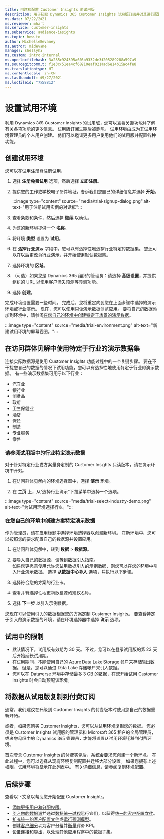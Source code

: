 ```yaml
---
title: 创建和配置 Customer Insights 的试用版
description: 用于获取 Dynamics 365 Customer Insights 试用版订阅并对其进行配置的步骤。
ms.date: 07/22/2021
ms.reviewer: mhart
ms.service: customer-insights
ms.subservice: audience-insights
ms.topic: how-to
author: MichelleDevaney
ms.author: midevane
manager: shellyha
ms.custom: intro-internal
ms.openlocfilehash: 3a235e924395a606b9332de3d205289288a597a9
ms.sourcegitcommit: f1e3cc51ea4cf68210eaf0210ad6e14b15ac4fe8
ms.translationtype: HT
ms.contentlocale: zh-CN
ms.lasthandoff: 09/27/2021
ms.locfileid: "7558812"
---
```

# <a name="set-up-a-trial-environment"></a>设置试用环境 

利用 Dynamics 365 Customer Insights 的试用版，您可以查看关键功能并了解有关各项功能的更多信息。 试用版订阅过期后被删除。 试用环境由成为其试用环境管理员的个人用户创建。 他们可以邀请更多用户使用他们的试用版并配置各种功能。

## <a name="create-a-trial-environment"></a>创建试用环境

您可以在[试用注册页](https://dynamics.microsoft.com/get-started/free-trial/?appname=customerinsights)注册试用。 

1. 选择 **注册免费试用** 选项，然后选择 **立即注册**。

1. 提供您的工作或学校电子邮件地址，告诉我们您自己的详细信息并选择 **开始**。

   :::image type="content" source="media/trial-signup-dialog.png" alt-text="用于注册试用实例的对话框":::

1. 查看条款和条件，然后选择 **继续** 以确认。

1. 为您的新环境提供一个 **名称**。 

1. 将环境 **类型** 设置为 **试用**。

1. 在 **选择行业演示** 字段中，您可以有选择性地选择行业特定的数据集。 您还可以在以后[更改为行业演示](#use-industry-specific-demo-data-sets-in-audience-insights)，并开始使用默认数据集。

1. 选择环境的 **区域**。

1. （可选）如果您是 Dynamics 365 组织的管理员：请选择 **高级设置**，并提供组织的 URL 以使用客户流失预测等预测功能。 

1. 选择 **创建**。 

完成环境设置需要一些时间。 完成后，您将重定向到您在上面步骤中选择的演示环境或行业演示。 现在，您可以使用只读演示数据浏览应用。 要将自己的数据添加到环境中，请参阅[在您自己的环境中创建特定于场景的演示数据](#create-scenario-specific-demo-data-in-your-own-environment)。

:::image type="content" source="media/trial-environment.png" alt-text="新建试用环境的屏幕截图。":::

## <a name="use-industry-specific-demo-data-sets-in-audience-insights"></a>在访问群体见解中使用特定于行业的演示数据集

连接实际数据源是使用 Customer Insights 功能过程中的一个关键步骤。 要在不干扰您自己的数据的情况下试用功能，您可以有选择性地使用特定于行业的演示数据。 有一些演示数据集可用于以下行业： 

-   汽车业
-   银行业
-   消费品
-   政府
-   卫生保健业
-   酒店
-   保险
-   制造
-   专业服务
-   零售

### <a name="see-industry-specific-demo-data-in-trials"></a>请参阅试用版中的行业特定演示数据

对于针对特定行业或方案量身定制的 Customer Insights 只读版本，请在演示环境中开始。 
 
1.  在访问群体见解内的环境选择器中，选择 **演示** 环境。

2.  在 **主页** 上，从“选择行业演示”下拉菜单中选择一个选项。

:::image type="content" source="media/trial-select-industry-demo.png" alt-text="为试用环境选择行业。":::

### <a name="create-scenario-specific-demo-data-in-your-own-environment"></a>在您自己的环境中创建方案特定演示数据

作为管理员，请在应用标题中选择环境选择器以创建新环境。 在新环境中，您可以按照您的要求配置自己的数据源并设置应用。 

1.  在访问群体见解中，转到 **数据** > **数据源**。

2.  要导入自己的数据源，请转到[数据引入指南](data-sources.md)。     
   如果您更愿意使用允许您试用数据引入的示例数据，则您可以在您的环境中引入行业演示数据。 选择 **从数据中心导入** 选项，并执行以下步骤。

3.  选择符合您的方案的行业卡。 

4.  查看并有选择性地更新数据源的建议名称。 

5.  选择 **下一步** 以引入示例数据。 

您现在可以使用引入的数据根据您的方案定制 Customer Insights。 要查看特定于引入的演示数据的环境，请在环境选择器中选择 **<Industry> 演示** 选项。

## <a name="limitations-in-trials"></a>试用中的限制

- 默认情况下，试用版有效期为 30 天。 不过，您可以在登录试用版的第 23 天后开始延长试用期。
- 在试用期间，不能使用自己的 Azure Data Lake Storage 帐户来存储输出数据。 但是，您可以通过 Data Lake 存储帐户来引入数据。
- 您可以在 Dataverse 环境中存储最多 3 GB 的数据，在您开始试用 Customer Insights 时会自动预配该环境。

## <a name="copy-data-from-a-trial-to-a-paid-subscription"></a>将数据从试用版复制到付费订阅

通常，我们建议在升级到 Customer Insights 的付费版本时使用您自己的数据重新开始。 

或者，如果您购买 Customer Insights，您可以从试用环境复制您的数据。 您必须是 Customer Insights 试用版的管理员和 Microsoft 365 租户的全局管理员，或者您组织中的 Dynamics 365 管理员，才能将设置从试用环境迁移到付费环境。 

首次登录 Customer Insights 的付费实例后，系统会要求您创建一个新环境。 在此过程中，您可以选择从现有环境复制配置并迁移大部分设置。 如果您拥有上述权限，试用环境将显示在此列表中。 有关详细信息，请参阅[复制环境配置](manage-environments.md#copy-the-environment-configuration)。

## <a name="next-steps"></a>后续步骤

查看以下文章以帮助您开始配置 Customer Insights。 

- [添加更多用户和分配权限](permissions.md)。
- [引入您的数据源](data-sources.md)并通过[数据统一过程](data-unification.md)运行它们，以获得[统一的客户配置文件](customer-profiles.md)。
- [扩充统一的客户配置文件](enrichment-hub.md)或[运行预测模型](predictions-overview.md)。
- 创建[客户细分](segments.md)以为客户分组并[衡量](measures.md)评价 KPI。
- 设置[连接](connections.md)和[导出](export-destinations.md)，以处理其他应用程序中的数据子集。
